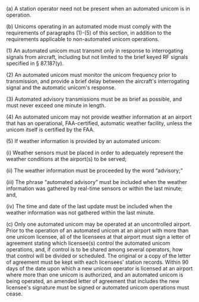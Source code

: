 (a) A station operator need not be present when an automated unicom is in operation.

(b) Unicoms operating in an automated mode must comply with the requirements of paragraphs (1)-(5) of this section, in addition to the requirements applicable to non-automated unicom operations.

(1) An automated unicom must transmit only in response to interrogating signals from aircraft, including but not limited to the brief keyed RF signals specified in § 87.187(y).
              

(2) An automated unicom must monitor the unicom frequency prior to transmission, and provide a brief delay between the aircraft's interrogating signal and the automatic unicom's response.

(3) Automated advisory transmissions must be as brief as possible, and must never exceed one minute in length.

(4) An automated unicom may not provide weather information at an airport that has an operational, FAA-certified, automatic weather facility, unless the unicom itself is certified by the FAA.

(5) If weather information is provided by an automated unicom:

(i) Weather sensors must be placed in order to adequately represent the weather conditions at the airport(s) to be served;

(ii) The weather information must be proceeded by the word “advisory;”

(iii) The phrase “automated advisory” must be included when the weather information was gathered by real-time sensors or within the last minute; and,

(iv) The time and date of the last update must be included when the weather information was not gathered within the last minute.

(c) Only one automated unicom may be operated at an uncontrolled airport. Prior to the operation of an automated unicom at an airport with more than one unicom licensee, all of the licensees at that airport must sign a letter of agreement stating which licensee(s) control the automated unicom operations, and, if control is to be shared among several operators, how that control will be divided or scheduled. The original or a copy of the letter of agreement must be kept with each licensees' station records. Within 90 days of the date upon which a new unicom operator is licensed at an airport where more than one unicom is authorized, and an automated unicom is being operated, an amended letter of agreement that includes the new licensee's signature must be signed or automated unicom operations must cease.

